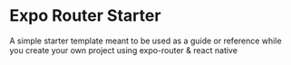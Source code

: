 # Expo Router Starter

A simple starter template meant to be used as a guide or reference while you create your own project using expo-router & react native
